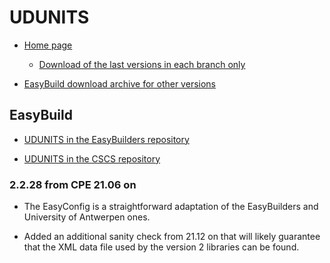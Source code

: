 # UDUNITS

  * [Home page](https://www.unidata.ucar.edu/software/udunits/)

      * [Download of the last versions in each branch only](https://artifacts.unidata.ucar.edu/service/rest/repository/browse/downloads-udunits/)

  * [EasyBuild download archive for other versions](https://sources.easybuild.io/u/UDUNITS/)


## EasyBuild

  * [UDUNITS in the EasyBuilders repository](https://github.com/easybuilders/easybuild-easyconfigs/tree/develop/easybuild/easyconfigs/u/UDUNITS)

  * [UDUNITS in the CSCS repository](https://github.com/eth-cscs/production/tree/master/easybuild/easyconfigs/u/UDUNITS)


### 2.2.28 from CPE 21.06 on

  * The EasyConfig is a straightforward adaptation of the EasyBuilders and University
    of Antwerpen ones.

  * Added an additional sanity check from 21.12 on that will likely guarantee that the
    XML data file used by the version 2 libraries can be found.
